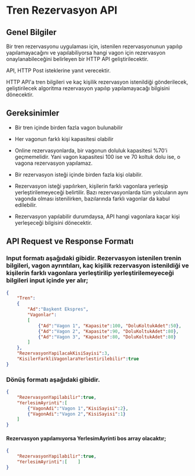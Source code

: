 # Tren Rezervasyon API

## Genel Bilgiler
Bir tren rezervasyonu uygulaması için, istenilen rezervasyonunun yapılıp yapılamayacağını ve yapılabiliyorsa hangi vagon için rezervasyon onaylanabileceğini belirleyen bir HTTP API geliştirilecektir.

API, HTTP Post isteklerine yanıt verecektir. 

HTTP API'a tren bilgileri ve kaç kişilik rezervasyon istenildiği gönderilecek, geliştirilecek algoritma rezervasyon yapılıp yapılamayacağı bilgisini dönecektir. 

## Gereksinimler
- Bir tren içinde birden fazla vagon bulunabilir

- Her vagonun farklı kişi kapasitesi olabilir

- Online rezervasyonlarda, bir vagonun doluluk kapasitesi %70'i geçmemelidir. Yani vagon kapasitesi 100 ise ve 70 koltuk dolu ise, o vagona rezervasyon yapılamaz.

- Bir rezervasyon isteği içinde birden fazla kişi olabilir.

- Rezervasyon isteği yapılırken, kişilerin farklı vagonlara yerleşip yerleştirilemeyeceği belirtilir. Bazı rezervasyonlarda tüm yolcuların aynı vagonda olması istenilirken, bazılarında farklı vagonlar da kabul edilebilir.

- Rezervasyon yapılabilir durumdaysa, API hangi vagonlara kaçar kişi yerleşeceği bilgisini dönecektir.

## API Request ve Response Formatı
### Input formatı aşağıdaki gibidir. Rezervasyon istenilen trenin bilgileri, vagon ayrıntıları, kaç kişilik rezervasyon istenildiği ve kişilerin farklı vagonlara yerleştirilip yerleştirilemeyeceği bilgileri input içinde yer alır;
```JSON
{
    "Tren":
    {
        "Ad":"Başkent Ekspres",
        "Vagonlar":
        [
            {"Ad":"Vagon 1", "Kapasite":100, "DoluKoltukAdet":50},
            {"Ad":"Vagon 2", "Kapasite":90, "DoluKoltukAdet":80},
            {"Ad":"Vagon 3", "Kapasite":80, "DoluKoltukAdet":80}
        ]
    },
    "RezervasyonYapilacakKisiSayisi":3,
    "KisilerFarkliVagonlaraYerlestirilebilir":true
}
```
### Dönüş formatı aşağıdaki gibidir.
```JSON
{
    "RezervasyonYapilabilir":true,
    "YerlesimAyrinti":[
        {"VagonAdi":"Vagon 1","KisiSayisi":2},
        {"VagonAdi":"Vagon 2","KisiSayisi":1}
    ]
}
```
#### Rezervasyon yapılamıyorsa YerlesimAyrinti bos array olacaktır; 
```JSON
{
    "RezervasyonYapilabilir":true,
    "YerlesimAyrinti":[    ]
}
``` 
